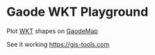 # Gaode WKT Playground

Plot [WKT](https://en.wikipedia.org/wiki/Well-known_text) shapes on [GaodeMap](https://www.amap.com)

See it working https://gis-tools.com
